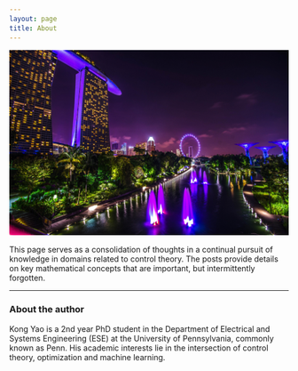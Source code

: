 ```yaml
---
layout: page
title: About
---
```


![alt text](/assets/img/about.jpg "MBS")

This page serves as a consolidation of thoughts in a continual pursuit of knowledge in domains related to control theory. The posts provide details on key mathematical concepts that are important, but intermittently forgotten.

---

### About the author

Kong Yao is a 2nd year PhD student in the Department of Electrical and Systems Engineering (ESE) at the University of Pennsylvania, commonly known as Penn. His academic interests lie in the intersection of control theory, optimization and machine learning.